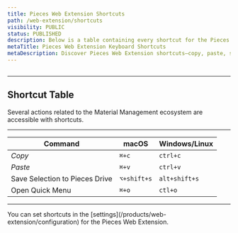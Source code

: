 ```yaml
---
title: Pieces Web Extension Shortcuts
path: /web-extension/shortcuts
visibility: PUBLIC
status: PUBLISHED
description: Below is a table containing every shortcut for the Pieces Web Extension.
metaTitle: Pieces Web Extension Keyboard Shortcuts
metaDescription: Discover Pieces Web Extension shortcuts—copy, paste, save selections, and open the quick menu on macOS or Windows/Linux. Customize your own shortcuts in settings.
---
```


<Image src="https://storage.googleapis.com/hashnode_product_documentation_assets/web_extension/shortcuts/settings_PWE.png" alt="" align="center" fullwidth="true" />

***

## Shortcut Table

Several actions related to the Material Management ecosystem are accessible with shortcuts.

***

| **Command**                    | **macOS**   | **Windows/Linux** |
| ------------------------------ | ----------- | ----------------- |
| *Copy*                         | `⌘+c`       | `ctrl+c`          |
| *Paste*                        | `⌘+v`       | `ctrl+v`          |
| Save Selection to Pieces Drive | `⌥+shift+s` | `alt+shift+s`     |
| Open Quick Menu                | `⌘+o`       | `ctl+o`           |

***

<Callout type="tip">
  You can set shortcuts in the [settings](/products/web-extension/configuration) for the Pieces Web Extension.
</Callout>
